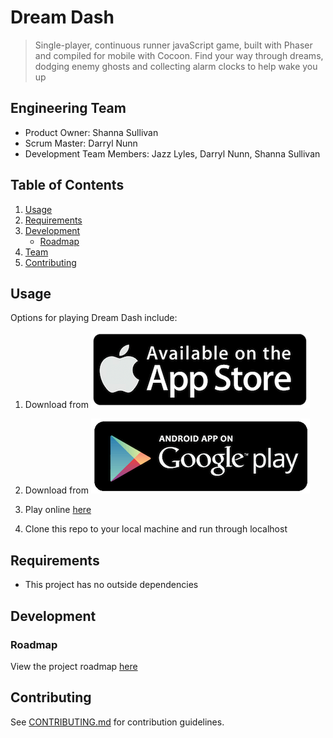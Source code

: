 # Dream Dash

> Single-player, continuous runner javaScript game, built with Phaser and compiled for mobile with Cocoon.
> Find your way through dreams, dodging enemy ghosts and collecting alarm clocks to help wake you up


## Engineering Team

  - Product Owner: Shanna Sullivan
  - Scrum Master: Darryl Nunn
  - Development Team Members: Jazz Lyles, Darryl Nunn, Shanna Sullivan

## Table of Contents

1. [Usage](#Usage)
1. [Requirements](#requirements)
1. [Development](#development)
    * [Roadmap](#roadmap)
1. [Team](#team)
1. [Contributing](#contributing)

## Usage

Options for playing Dream Dash include:

1. Download from [![App Store](/assets/images/AppStore_Logo.png)](http://tbd.com)

2. Download from [![Google Play](/assets/images/GooglePlay_logo.png)](https://play.google.com/store/apps/details?id=com.sunbentboulders.dreamdash)
3. Play online [here](http://dreamdash.herokuapp.com)

4. Clone this repo to your local machine and run through localhost

## Requirements

- This project has no outside dependencies

## Development

### Roadmap

View the project roadmap [here](https://github.com/SunBentBoulders/Dream-Dash-Mobile/issues)


## Contributing

See [CONTRIBUTING.md](CONTRIBUTING.md) for contribution guidelines.
